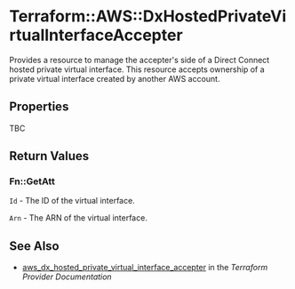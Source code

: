 # Terraform::AWS::DxHostedPrivateVirtualInterfaceAccepter

Provides a resource to manage the accepter's side of a Direct Connect hosted private virtual interface.
This resource accepts ownership of a private virtual interface created by another AWS account.

## Properties

TBC

## Return Values

### Fn::GetAtt

`Id` - The ID of the virtual interface.

`Arn` - The ARN of the virtual interface.

## See Also

* [aws_dx_hosted_private_virtual_interface_accepter](https://www.terraform.io/docs/providers/aws/r/dx_hosted_private_virtual_interface_accepter.html) in the _Terraform Provider Documentation_